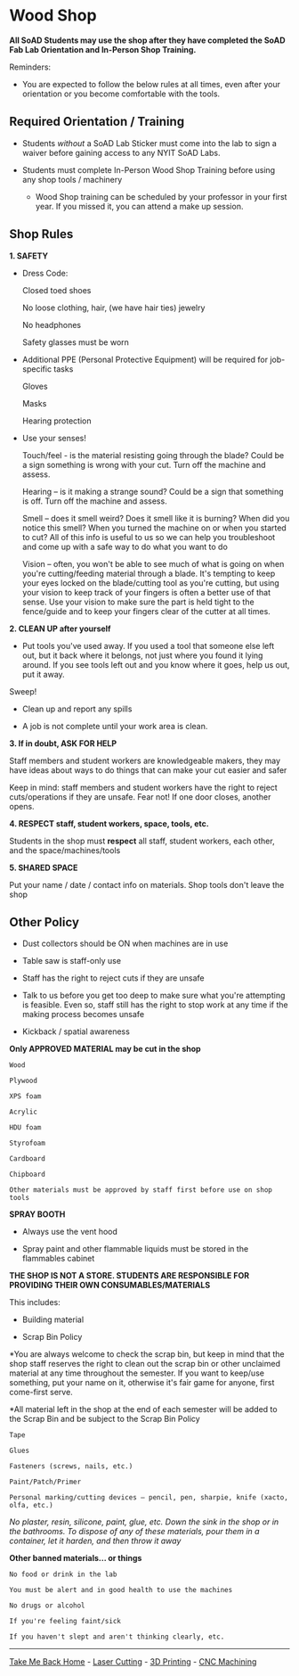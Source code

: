 # Wood Shop

**All SoAD Students may use the shop after they have completed the SoAD Fab Lab Orientation and In-Person Shop Training.**

Reminders: 

* You are expected to follow the below rules at all times, even after your orientation or you become comfortable with the tools.

## Required Orientation / Training
  
* Students *without* a SoAD Lab Sticker must come into the lab to sign a waiver before gaining access to any NYIT SoAD Labs.

* Students must complete In-Person Wood Shop Training before using any shop tools / machinery
	* Wood Shop training can be scheduled by your professor in your first year. If you missed it, you can attend a make up session.


## Shop Rules

**1. SAFETY**


* Dress Code:
	
	Closed toed shoes 
	
	No loose clothing, hair, (we have hair ties) jewelry 
	
	No headphones 
	
	Safety glasses must be worn 

* Additional PPE (Personal Protective Equipment) will be required for job-specific tasks 
	
	Gloves 
	
	Masks 
	
	Hearing protection 

* Use your senses! 

	Touch/feel - is the material resisting going through the blade? Could be a sign something is wrong with your cut. Turn off the machine and assess. 

	Hearing – is it making a strange sound? Could be a sign that something is off. Turn off the machine and assess. 

	Smell – does it smell weird? Does it smell like it is burning? When did you notice this smell? When you turned the machine on or when you started to cut? All of this info is useful to us so we can help you troubleshoot and come up with a safe way to do what you want to do 

	Vision – often, you won't be able to see much of what is going on when you're cutting/feeding material through a blade. It's tempting to keep your eyes locked on the blade/cutting tool as you're cutting, but using your vision to keep track of your fingers is often a better use of that sense. Use your vision to make sure the part is held tight to the fence/guide and to keep your fingers clear of the cutter at all times.  

**2. CLEAN UP after yourself**

* Put tools you've used away. If you used a tool that someone else left out, but it back where it belongs, not just where you found it lying around. If you see tools left out and you know where it goes, help us out, put it away. 

Sweep! 

* Clean up and report any spills 

* A job is not complete until your work area is clean. 

**3. If in doubt, ASK FOR HELP** 

Staff members and student workers are knowledgeable makers, they may have ideas about ways to do things that can make your cut easier and safer 

Keep in mind: staff members and student workers have the right to reject cuts/operations if they are unsafe. Fear not! If one door closes, another opens. 


**4. RESPECT staff, student workers, space, tools, etc.**

Students in the shop must **respect** all staff, student workers, each other, and the space/machines/tools 

**5. SHARED SPACE**

Put your name / date / contact info on materials. Shop tools don't leave the shop 

## Other Policy 

* Dust collectors should be ON when machines are in use 

* Table saw is staff-only use 

* Staff has the right to reject cuts if they are unsafe 

* Talk to us before you get too deep to make sure what you're attempting is feasible. Even so, staff still has the right to stop work at any time if the making process becomes unsafe 

* Kickback / spatial awareness 

**Only APPROVED MATERIAL may be cut in the shop**
	
	Wood 
	
	Plywood 
	
	XPS foam 
	
	Acrylic 
	
	HDU foam 
	
	Styrofoam 
	
	Cardboard 
	
	Chipboard 
	
	Other materials must be approved by staff first before use on shop tools 

**SPRAY BOOTH** 

* Always use the vent hood 

* Spray paint and other flammable liquids must be stored in the flammables cabinet 

**THE SHOP IS NOT A STORE. STUDENTS ARE RESPONSIBLE FOR PROVIDING THEIR OWN CONSUMABLES/MATERIALS** 

This includes: 

* Building material 

* Scrap Bin Policy 

*You are always welcome to check the scrap bin, but keep in mind that the shop staff reserves the right to clean out the scrap bin or other unclaimed material at any time throughout the semester. If you want to keep/use something, put your name on it, otherwise it's fair game for anyone, first come-first serve. 

*All material left in the shop at the end of each semester will be added to the Scrap Bin and be subject to the Scrap Bin Policy  

	Tape 
	
	Glues 
	
	Fasteners (screws, nails, etc.) 
	
	Paint/Patch/Primer 

	Personal marking/cutting devices – pencil, pen, sharpie, knife (xacto, olfa, etc.) 

*No plaster, resin, silicone, paint, glue, etc. Down the sink in the shop or in the bathrooms. To dispose of any of these materials, pour them in a container, let it harden, and then throw it away*

**Other banned materials... or things**

	No food or drink in the lab 
	
	You must be alert and in good health to use the machines 
	
	No drugs or alcohol 
	
	If you're feeling faint/sick 
	
	If you haven't slept and aren't thinking clearly, etc. 

___

[Take Me Back Home](https://digitalfabricationlab-nyit-soad.github.io/resources/) - [Laser Cutting](https://digitalfabricationlab-nyit-soad.github.io/resources/LaserCutters/) - [3D Printing](https://digitalfabricationlab-nyit-soad.github.io/resources/3Dprinters/) - [CNC Machining](https://digitalfabricationlab-nyit-soad.github.io/resources/CNCmills/)
